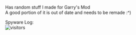 Has random stuff I made for Garry's Mod \
A good portion of it is out of date and needs to be remade :^)

Spyware Log: \
![visitors](https://visitor-badge.laobi.icu/badge?page_id=awesomeusername69420.miscellaneous-gmod-stuff)
